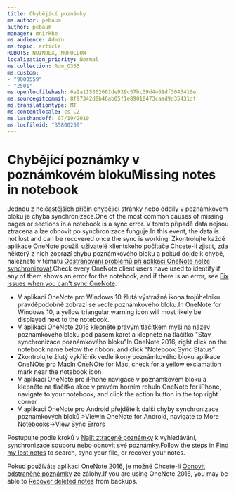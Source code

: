 ```yaml
---
title: Chybějící poznámky
ms.author: pebaum
author: pebaum
manager: mnirkhe
ms.audience: Admin
ms.topic: article
ROBOTS: NOINDEX, NOFOLLOW
localization_priority: Normal
ms.collection: Adm_O365
ms.custom:
- "9000559"
- "2501"
ms.openlocfilehash: 6e2a115302661de939c57bc39d4461df3046416e
ms.sourcegitcommit: 8f97342d8b46ab05f1e89018473caad9d35431df
ms.translationtype: MT
ms.contentlocale: cs-CZ
ms.lasthandoff: 07/19/2019
ms.locfileid: "35800259"
---
```

# <a name="missing-notes-in-notebook"></a><span data-ttu-id="0b43b-102">Chybějící poznámky v poznámkovém bloku</span><span class="sxs-lookup"><span data-stu-id="0b43b-102">Missing notes in notebook</span></span>

<span data-ttu-id="0b43b-103">Jednou z nejčastějších příčin chybějící stránky nebo oddíly v poznámkovém bloku je chyba synchronizace.</span><span class="sxs-lookup"><span data-stu-id="0b43b-103">One of the most common causes of missing pages or sections in a notebook is a sync error.</span></span> <span data-ttu-id="0b43b-104">V tomto případě data nejsou ztracena a lze obnovit po synchronizace funguje.</span><span class="sxs-lookup"><span data-stu-id="0b43b-104">In this event, the data is not lost and can be recovered once the sync is working.</span></span> <span data-ttu-id="0b43b-105">Zkontrolujte každé aplikace OneNote použili uživatelé klientského počítače Chcete-li zjistit, zda některý z nich zobrazí chybu poznámkového bloku a pokud dojde k chybě, naleznete v tématu [Odstraňování problémů při aplikaci OneNote nelze synchronizovat](https://support.office.com/article/299495ef-66d1-448f-90c1-b785a6968d45).</span><span class="sxs-lookup"><span data-stu-id="0b43b-105">Check every OneNote client users have used to identify if any of them shows an error for the notebook, and if there is an error, see [Fix issues when you can't sync OneNote](https://support.office.com/article/299495ef-66d1-448f-90c1-b785a6968d45).</span></span>

- <span data-ttu-id="0b43b-106">V aplikaci OneNote pro Windows 10 žlutá výstražná ikona trojúhelníku pravděpodobně zobrazí se vedle poznámkového bloku.</span><span class="sxs-lookup"><span data-stu-id="0b43b-106">In OneNote for Windows 10, a yellow triangular warning icon will most likely be displayed next to the notebook.</span></span>
- <span data-ttu-id="0b43b-107">V aplikaci OneNote 2016 klepněte pravým tlačítkem myši na název poznámkového bloku pod pásem karet a klepněte na tlačítko "Stav synchronizace poznámkového bloku"</span><span class="sxs-lookup"><span data-stu-id="0b43b-107">In OneNote 2016, right click on the notebook name below the ribbon, and click “Notebook Sync Status”</span></span>
- <span data-ttu-id="0b43b-108">Zkontrolujte žlutý vykřičník vedle ikony poznámkového bloku aplikace OneNOte pro Mac</span><span class="sxs-lookup"><span data-stu-id="0b43b-108">In OneNOte for Mac, check for a yellow exclamation mark near the notebook icon</span></span>
- <span data-ttu-id="0b43b-109">V aplikaci OneNote pro iPhone navigace v poznámkovém bloku a klepněte na tlačítko akce v pravém horním rohu</span><span class="sxs-lookup"><span data-stu-id="0b43b-109">In OneNote for iPhone, navigate to your notebook, and click the action button in the top right corner</span></span>
- <span data-ttu-id="0b43b-110">V aplikaci OneNote pro Android přejděte k další chyby synchronizace poznámkových bloků >View</span><span class="sxs-lookup"><span data-stu-id="0b43b-110">In OneNote for Android, navigate to More Notebooks->View Sync Errors</span></span>

<span data-ttu-id="0b43b-111">Postupujte podle kroků v [Najít ztracené poznámky](https://support.office.com/article/32cb2bd7-afe7-44d2-a711-398a88421287) k vyhledávání, synchronizace souboru nebo obnovit své poznámky.</span><span class="sxs-lookup"><span data-stu-id="0b43b-111">Follow the steps in [Find my lost notes](https://support.office.com/article/32cb2bd7-afe7-44d2-a711-398a88421287) to search, sync your file, or recover your notes.</span></span>

<span data-ttu-id="0b43b-112">Pokud používáte aplikaci OneNote 2016, je možné Chcete-li [Obnovit odstraněné poznámky](https://support.office.com/article/32ed1036-74fd-4c21-bc28-033a486e6b14) ze zálohy.</span><span class="sxs-lookup"><span data-stu-id="0b43b-112">If you are using OneNote 2016, you may be able to [Recover deleted notes](https://support.office.com/article/32ed1036-74fd-4c21-bc28-033a486e6b14) from backups.</span></span>
